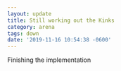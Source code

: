 ```yaml
---
layout: update
title: Still working out the Kinks
category: arena
tags: down
date: '2019-11-16 10:54:38 -0600'
---
```


Finishing the implementation

